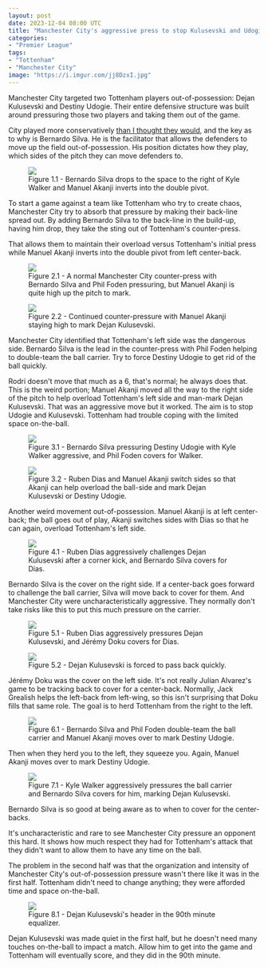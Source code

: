 ```yaml
---
layout: post
date: 2023-12-04 08:00 UTC
title: "Manchester City's aggressive press to stop Kulusevski and Udogie"
categories:
- "Premier League"
tags:
- "Tottenham"
- "Manchester City"
image: "https://i.imgur.com/jj8DzxI.jpg"
---
```


Manchester City targeted two Tottenham players out-of-possession: Dejan Kulusevski and Destiny Udogie. Their entire defensive structure was built around pressuring those two players and taking them out of the game.

<!---more--->

City played more conservatively [than I thought they would](https://tacticsjournal.com/2023/12/02/previewing-manchester-city-vs-tottenham/), and the key as to why is Bernardo Silva. He is the facilitator that allows the defenders to move up the field out-of-possession. His position dictates how they play, which sides of the pitch they can move defenders to.

<figure>
    <img src="https://i.imgur.com/owkUQFv.jpg">
    <figcaption>Figure 1.1 - Bernardo Silva drops to the space to the right of Kyle Walker and Manuel Akanji inverts into the double pivot.</figcaption>
</figure> 

To start a game against a team like Tottenham who try to create chaos, Manchester City try to absorb that pressure by making their back-line spread out. By adding Bernardo Silva to the back-line in the build-up, having him drop, they take the sting out of Tottenham's counter-press. 

That allows them to maintain their overload versus Tottenham's initial press while Manuel Akanji inverts into the double pivot from left center-back. 

<figure>
    <img src="https://i.imgur.com/9rwDNVQ.jpg">
    <figcaption>Figure 2.1 - A normal Manchester City counter-press with Bernardo Silva and Phil Foden pressuring, but Manuel Akanji is quite high up the pitch to mark.</figcaption>
</figure> 

<figure>
    <img src="https://i.imgur.com/jj8DzxI.jpg">
    <figcaption>Figure 2.2 - Continued counter-pressure with Manuel Akanji staying high to mark Dejan Kulusevski.</figcaption>
</figure> 

Manchester City identified that Tottenham's left side was the dangerous side. Bernardo Silva is the lead in the counter-press with Phil Foden helping to double-team the ball carrier. Try to force Destiny Udogie to get rid of the ball quickly.

Rodri doesn't move that much as a 6, that's normal; he always does that. This is the weird portion; Manuel Akanji moved all the way to the right side of the pitch to help overload Tottenham's left side and man-mark Dejan Kulusevski. That was an aggressive move but it worked. The aim is to stop Udogie and Kulusevski. Tottenham had trouble coping with the limited space on-the-ball. 

<figure>
    <img src="https://i.imgur.com/GP5ivbg.jpg">
    <figcaption>Figure 3.1 - Bernardo Silva pressuring Destiny Udogie with Kyle Walker aggressive, and Phil Foden covers for Walker.</figcaption>
</figure> 

<figure>
    <img src="https://i.imgur.com/fiu5Kra.jpg">
    <figcaption>Figure 3.2 - Ruben Dias and Manuel Akanji switch sides so that Akanji can help overload the ball-side and mark Dejan Kulusevski or Destiny Udogie.</figcaption>
</figure> 

Another weird movement out-of-possession. Manuel Akanji is at left center-back; the ball goes out of play, Akanji switches sides with Dias so that he can again, overload Tottenham's left side. 

<figure>
    <img src="https://i.imgur.com/mEOQWcx.jpg">
    <figcaption>Figure 4.1 - Ruben Dias aggressively challenges Dejan Kulusevski after a corner kick, and Bernardo Silva covers for Dias.</figcaption>
</figure> 

Bernardo Silva is the cover on the right side. If a center-back goes forward to challenge the ball carrier, Silva will move back to cover for them. And Manchester City were uncharacteristically aggressive. They normally don't take risks like this to put this much pressure on the carrier. 

<figure>
    <img src="https://i.imgur.com/P3rt3N2.jpg">
    <figcaption>Figure 5.1 - Ruben Dias aggressively pressures Dejan Kulusevski, and Jérémy Doku covers for Dias.</figcaption>
</figure> 

<figure>
    <img src="https://i.imgur.com/0PClXan.jpg">
    <figcaption>Figure 5.2 - Dejan Kulusevski is forced to pass back quickly.</figcaption>
</figure> 

Jérémy Doku was the cover on the left side. It's not really Julian Alvarez's game to be tracking back to cover for a center-back. Normally, Jack Grealish helps the left-back from left-wing, so this isn't surprising that Doku fills that same role. The goal is to herd Tottenham from the right to the left. 

<figure>
    <img src="https://i.imgur.com/xdvVypj.jpg">
    <figcaption>Figure 6.1 - Bernardo Silva and Phil Foden double-team the ball carrier and Manuel Akanji moves over to mark Destiny Udogie.</figcaption>
</figure> 

Then when they herd you to the left, they squeeze you. Again, Manuel Akanji moves over to mark Destiny Udogie.

<figure>
    <img src="https://i.imgur.com/21jDBen.jpg">
    <figcaption>Figure 7.1 - Kyle Walker aggressively pressures the ball carrier and Bernardo Silva covers for him, marking Dejan Kulusevski.</figcaption>
</figure> 

Bernardo Silva is so good at being aware as to when to cover for the center-backs. 

It's uncharacteristic and rare to see Manchester City pressure an opponent this hard. It shows how much respect they had for Tottenham's attack that they didn't want to allow them to have any time on the ball. 

The problem in the second half was that the organization and intensity of Manchester City's out-of-possession pressure wasn't there like it was in the first half. Tottenham didn't need to change anything; they were afforded time and space on-the-ball. 

<figure>
    <img src="https://i.imgur.com/XNeAYsD.jpg">
    <figcaption>Figure 8.1 - Dejan Kulusevski's header in the 90th minute equalizer.</figcaption>
</figure> 

Dejan Kulusevski was made quiet in the first half, but he doesn't need many touches on-the-ball to impact a match. Allow him to get into the game and Tottenham will eventually score, and they did in the 90th minute.